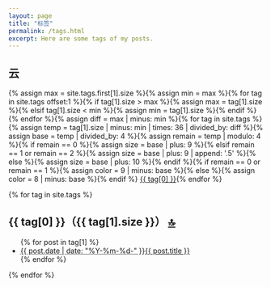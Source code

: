 ```yaml
---
layout: page
title: "标签"
permalink: /tags.html
excerpt: Here are some tags of my posts.
---
```

<div id="tagcloud">
  <h2>云</h2>{% assign max = site.tags.first[1].size %}{% assign min = max %}{% for tag in site.tags offset:1 %}{% if tag[1].size > max %}{% assign max = tag[1].size %}{% elsif tag[1].size < min %}{% assign min = tag[1].size %}{% endif %}{% endfor %}{% assign diff = max | minus: min %}{% for tag in site.tags %}{% assign temp = tag[1].size | minus: min | times: 36 | divided_by: diff %}{% assign base = temp | divided_by: 4 %}{% assign remain = temp | modulo: 4 %}{% if remain == 0 %}{% assign size = base | plus: 9 %}{% elsif remain == 1 or remain == 2 %}{% assign size = base | plus: 9 | append: '.5' %}{% else %}{% assign size = base | plus: 10 %}{% endif %}{% if remain == 0 or remain == 1 %}{% assign color = 9 | minus: base %}{% else %}{% assign color = 8 | minus: base %}{% endif %}
  <a href="#{{ tag[0] }}" style="font-size:{{ size }}pt;color:#{{ color }}{{ color }}{{ color }}">{{ tag[0] }}</a>{% endfor %}
</div>

{% for tag in site.tags %}
<div class="contents">
  <h2 id="{{ tag[0] }}">
    {{ tag[0] }}（{{ tag[1].size }}）
    <a href="#tagcloud" class="right">🔝</a>
  </h2>
  <ul>{% for post in tag[1] %}
    <li><abbr title="{{ post.date | date_to_xmlschema }}">{{ post.date | date: "%Y-%m-%d-" }}</abbr><a href="{{ post.url | relative_url }}">{{ post.title }}</a></li>{% endfor %}
  </ul>
</div>
{% endfor %}
